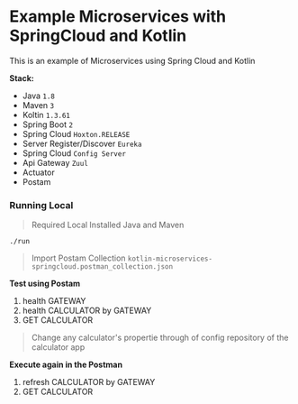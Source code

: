 # Example Microservices with SpringCloud and Kotlin

This is an example of Microservices using Spring Cloud and Kotlin   

**Stack:**   
- Java `1.8`
- Maven `3`
- Koltin `1.3.61`
- Spring Boot `2`
- Spring Cloud `Hoxton.RELEASE`
- Server Register/Discover `Eureka`
- Spring Cloud `Config Server`
- Api Gateway `Zuul`
- Actuator
- Postam

### Running Local

> Required Local Installed Java and Maven

```
./run
```

> Import Postam Collection `kotlin-microservices-springcloud.postman_collection.json` 

**Test using Postam**   
1. health GATEWAY
2. health CALCULATOR by GATEWAY
3. GET CALCULATOR

> Change any calculator's propertie through of config repository of the calculator app

**Execute again in the Postman**

1. refresh CALCULATOR by GATEWAY
2. GET CALCULATOR

